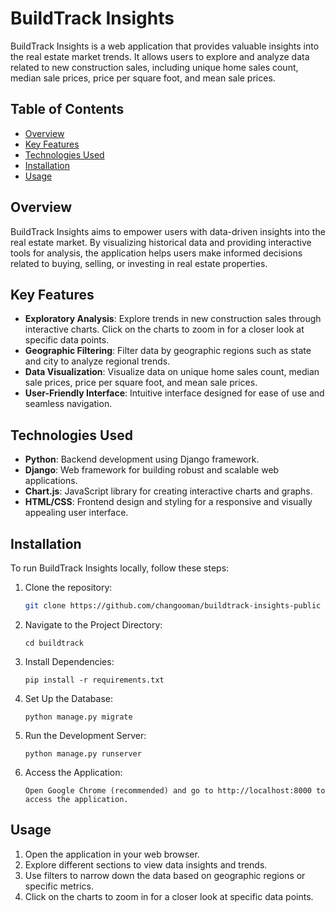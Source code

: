# BuildTrack Insights

BuildTrack Insights is a web application that provides valuable insights into the real estate market trends. It allows users to explore and analyze data related to new construction sales, including unique home sales count, median sale prices, price per square foot, and mean sale prices.

## Table of Contents

- [Overview](#overview)
- [Key Features](#key-features)
- [Technologies Used](#technologies-used)
- [Installation](#installation)
- [Usage](#usage)

## Overview

BuildTrack Insights aims to empower users with data-driven insights into the real estate market. By visualizing historical data and providing interactive tools for analysis, the application helps users make informed decisions related to buying, selling, or investing in real estate properties.

## Key Features

- **Exploratory Analysis**: Explore trends in new construction sales through interactive charts. Click on the charts to zoom in for a closer look at specific data points.
- **Geographic Filtering**: Filter data by geographic regions such as state and city to analyze regional trends.
- **Data Visualization**: Visualize data on unique home sales count, median sale prices, price per square foot, and mean sale prices.
- **User-Friendly Interface**: Intuitive interface designed for ease of use and seamless navigation.

## Technologies Used

- **Python**: Backend development using Django framework.
- **Django**: Web framework for building robust and scalable web applications.
- **Chart.js**: JavaScript library for creating interactive charts and graphs.
- **HTML/CSS**: Frontend design and styling for a responsive and visually appealing user interface.

## Installation

To run BuildTrack Insights locally, follow these steps:

1. Clone the repository:

   ```bash
   git clone https://github.com/changooman/buildtrack-insights-public
   
2. Navigate to the Project Directory:

    ```cd buildtrack```

3. Install Dependencies:

    ```pip install -r requirements.txt```

4. Set Up the Database:

    ```python manage.py migrate```

5. Run the Development Server:

    ```python manage.py runserver```

6. Access the Application:

    ```Open Google Chrome (recommended) and go to http://localhost:8000 to access the application.```


## Usage

1. Open the application in your web browser.
2. Explore different sections to view data insights and trends.
3. Use filters to narrow down the data based on geographic regions or specific metrics.
4. Click on the charts to zoom in for a closer look at specific data points.

